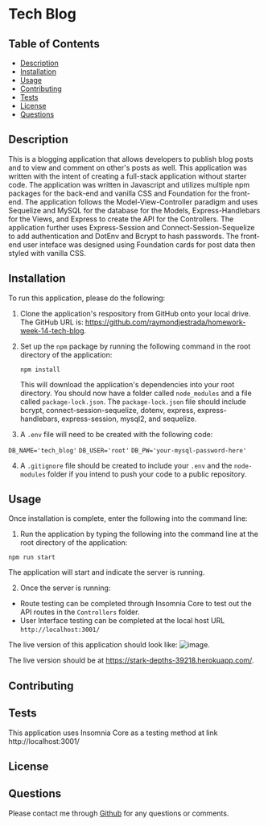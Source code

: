# Tech  Blog

## Table of Contents
* [Description](#description)
* [Installation](#installation)
* [Usage](#usage)
* [Contributing](#contributing)
* [Tests](#tests)
* [License](#license)
* [Questions](#questions)

## Description
This is a blogging application that allows developers to publish blog posts and to view and comment on other's posts as well.  This application was written with the intent of creating a full-stack application without starter code.  The application was written in Javascript and utilizes multiple npm packages for the back-end and vanilla CSS and Foundation for the front-end.  The application follows the Model-View-Controller paradigm and uses Sequelize and MySQL for the database for the Models, Express-Handlebars for the Views, and Express to create the API for the Controllers.  The application further uses Express-Session and Connect-Session-Sequelize to add authentication and DotEnv and Bcrypt to hash passwords.  The front-end user inteface was designed using Foundation cards for post data then styled with vanilla CSS.  

## Installation
To run this application, please do the following: 

1. Clone the application's respository from GitHub onto your local drive.  The GitHub URL is: https://github.com/raymondjestrada/homework-week-14-tech-blog.  
2. Set up the ```npm``` package by running the following command in the root directory of the application: 
    
    ```
    npm install
    ```
    
    This will download the application's dependencies into your root directory.  You should now have a folder called `node_modules` and a file called `package-lock.json`.  The `package-lock.json` file should include bcrypt, connect-session-sequelize, dotenv, express, express-handlebars, express-session, mysql2, and sequelize.

3. A `.env` file will need to be created with the following code:


`DB_NAME='tech_blog'`
`DB_USER='root'`
`DB_PW='your-mysql-password-here'`

4. A `.gitignore` file should be created to include your `.env` and the `node-modules` folder if you intend to push your code to a public repository.

## Usage
Once installation is complete, enter the following into the command line:
1.  Run the application by typing the following into the command line at the root directory of the application:

   `npm run start`
    
The application will start and indicate the server is running.

2. Once the server is running:
* Route testing can be completed through Insomnia Core to test out the API routes in the `Controllers` folder.  
* User Interface testing can be completed at the local host URL `http://localhost:3001/`

The live version of this application should look like:
![image](https://user-images.githubusercontent.com/87677207/152344855-3fc084fd-1f8a-47f7-b7f5-aee2cbfc85c4.png).

The live version should be at https://stark-depths-39218.herokuapp.com/.


## Contributing


## Tests
This application uses Insomnia Core as a testing method at link http://localhost:3001/

## License


## Questions
Please contact me through [Github](https://github.com/raymondjestrada) for any questions or comments.

  
